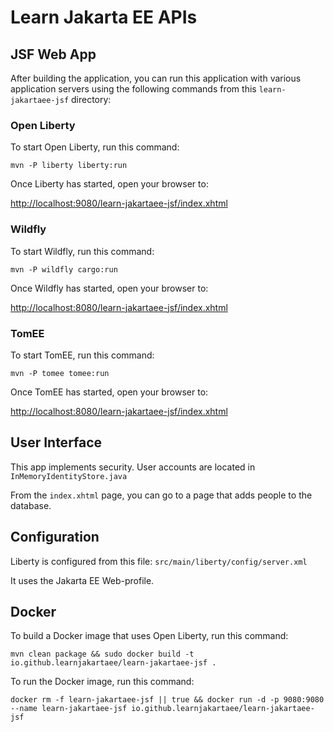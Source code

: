 Learn Jakarta EE APIs
=====================

## JSF Web App

After building the application, you can run this application with various application servers using 
the following commands from this `learn-jakartaee-jsf` directory:


### Open Liberty

To start Open Liberty, run this command:

```
mvn -P liberty liberty:run
```

Once Liberty has started, open your browser to:

[http://localhost:9080/learn-jakartaee-jsf/index.xhtml](http://localhost:9080/learn-jakartaee-jsf/index.xhtml)

### Wildfly

To start Wildfly, run this command:

```
mvn -P wildfly cargo:run
```

Once Wildfly has started, open your browser to:

[http://localhost:8080/learn-jakartaee-jsf/index.xhtml](http://localhost:8080/learn-jakartaee-jsf/index.xhtml)

### TomEE

To start TomEE, run this command:

```
mvn -P tomee tomee:run
```

Once TomEE has started, open your browser to:

[http://localhost:8080/learn-jakartaee-jsf/index.xhtml](http://localhost:8080/learn-jakartaee-jsf/index.xhtml)

## User Interface

This app implements security. User accounts are located in `InMemoryIdentityStore.java`

From the `index.xhtml` page, you can go to a page that adds people to the database.

## Configuration

Liberty is configured from this file: `src/main/liberty/config/server.xml`

It uses the Jakarta EE Web-profile.

## Docker

To build a Docker image that uses Open Liberty, run this command:

```
mvn clean package && sudo docker build -t io.github.learnjakartaee/learn-jakartaee-jsf .
```

To run the Docker image, run this command:

```
docker rm -f learn-jakartaee-jsf || true && docker run -d -p 9080:9080 --name learn-jakartaee-jsf io.github.learnjakartaee/learn-jakartaee-jsf
```
